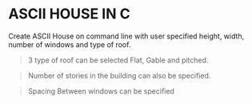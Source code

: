 ASCII HOUSE IN C
=================

Create ASCII House on command line with user specified height, width, number of windows and type of roof.

> 3 type of roof can be selected Flat, Gable and pitched.

> Number of stories in the building can also be specified.

> Spacing Between windows can be specified
